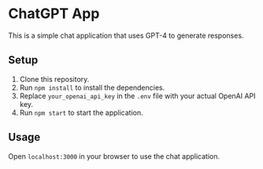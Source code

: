 # ChatGPT App

This is a simple chat application that uses GPT-4 to generate responses.

## Setup

1. Clone this repository.
2. Run `npm install` to install the dependencies.
3. Replace `your_openai_api_key` in the `.env` file with your actual OpenAI API key.
4. Run `npm start` to start the application.

## Usage

Open `localhost:3000` in your browser to use the chat application.
